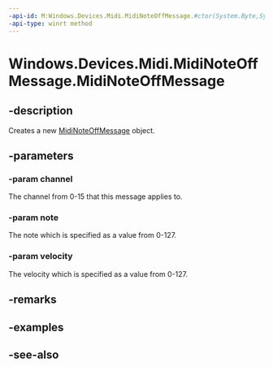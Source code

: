 ----api-id: M:Windows.Devices.Midi.MidiNoteOffMessage.#ctor(System.Byte,System.Byte,System.Byte)
-api-type: winrt method
---<!-- Method syntaxpublic MidiNoteOffMessage(System.Byte channel, System.Byte note, System.Byte velocity)--># Windows.Devices.Midi.MidiNoteOffMessage.MidiNoteOffMessage## -descriptionCreates a new [MidiNoteOffMessage](midinoteoffmessage.md) object.## -parameters### -param channelThe channel from 0-15 that this message applies to.### -param noteThe note which is specified as a value from 0-127.### -param velocityThe velocity which is specified as a value from 0-127.## -remarks## -examples## -see-also
